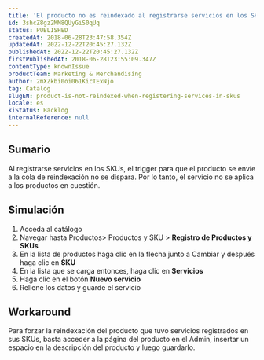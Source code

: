```yaml
---
title: 'El producto no es reindexado al registrarse servicios en los SKUs'
id: 3shcZ8gz2MM8QUyGiS0qUq
status: PUBLISHED
createdAt: 2018-06-28T23:47:58.354Z
updatedAt: 2022-12-22T20:45:27.132Z
publishedAt: 2022-12-22T20:45:27.132Z
firstPublishedAt: 2018-06-28T23:55:09.347Z
contentType: knownIssue
productTeam: Marketing & Merchandising
author: 2mXZkbi0oi061KicTExNjo
tag: Catalog
slugEN: product-is-not-reindexed-when-registering-services-in-skus
locale: es
kiStatus: Backlog
internalReference: null
---
```


## Sumario

Al registrarse servicios en los SKUs, el trigger para que el producto se envíe a la cola de reindexación no se dispara. Por lo tanto, el servicio no se aplica a los productos en cuestión.


## Simulación

1. Acceda al catálogo
2. Navegar hasta Productos> Productos y SKU > __Registro de Productos y SKUs__
3. En la lista de productos haga clic en la flecha junto a Cambiar y después haga clic en __SKU__
4. En la lista que se carga entonces, haga clic en __Servicios__
5. Haga clic en el botón __Nuevo servicio__
6. Rellene los datos y guarde el servicio

## Workaround

Para forzar la reindexación del producto que tuvo servicios registrados en sus SKUs, basta acceder a la página del producto en el Admin, insertar un espacio en la descripción del producto y luego guardarlo.


